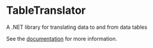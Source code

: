 # TableTranslator
A .NET library for translating data to and from data tables

See the [documentation](https://github.com/cknightdevelopment/TableTranslator/wiki) for more information.
